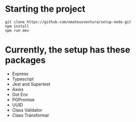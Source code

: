 # Starting the project
```
git clone https://github.com/omateusventura/setup-node.git
npm install
npm run dev

```

# Currently, the setup has these packages

- Express
- Typescript
- Jest and Supertest
- Axios
- Dot Env
- PGPromise
- UUID
- Class Validator
- Class Transformar
